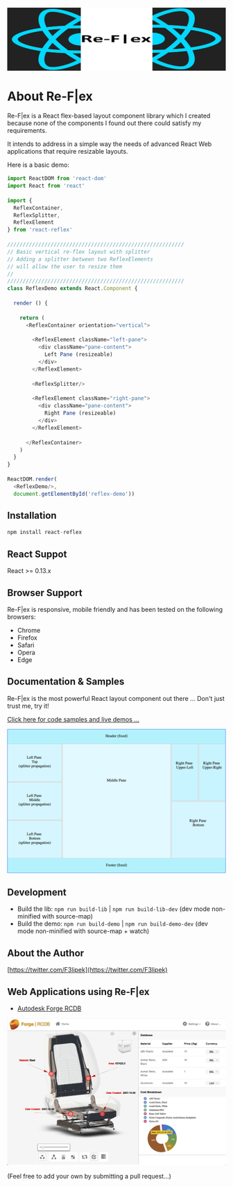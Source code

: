 ![re-flex](./resources/img/re-flex-banner.png)

# About Re-F|ex

Re-F|ex is a React flex-based layout component library which I created because none of the components I found out there could satisfy my requirements.

It intends to address in a simple way the needs of advanced React Web applications that require resizable layouts.

Here is a basic demo:

```js
import ReactDOM from 'react-dom'
import React from 'react'

import {
  ReflexContainer,
  ReflexSplitter,
  ReflexElement
} from 'react-reflex'

/////////////////////////////////////////////////////////
// Basic vertical re-flex layout with splitter
// Adding a splitter between two ReflexElements
// will allow the user to resize them
//
/////////////////////////////////////////////////////////
class ReflexDemo extends React.Component {

  render () {

    return (
      <ReflexContainer orientation="vertical">

        <ReflexElement className="left-pane">
          <div className="pane-content">
            Left Pane (resizeable)
          </div>
        </ReflexElement>

        <ReflexSplitter/>

        <ReflexElement className="right-pane">
          <div className="pane-content">
            Right Pane (resizeable)
          </div>
        </ReflexElement>

      </ReflexContainer>
    )
  }
}

ReactDOM.render(
  <ReflexDemo/>,
  document.getElementById('reflex-demo'))
```

## Installation

```js
npm install react-reflex
```

## React Suppot

React >= 0.13.x

## Browser Support

Re-F|ex is responsive, mobile friendly and has been tested on the following browsers:

  * Chrome
  * Firefox
  * Safari
  * Opera
  * Edge

## Documentation & Samples

Re-F|ex is the most powerful React layout component out there ... Don't just trust me, try it!

[Click here for code samples and live demos ...](https://leefsmp.github.io/Re-Flex/index.html)

![re-flex-demo](./resources/img/demo.png)

## Development

* Build the lib: `npm run build-lib` | `npm run build-lib-dev` (dev mode non-minified with source-map)
* Build the demo: `npm run build-demo` | `npm run build-demo-dev` (dev mode non-minified with source-map + watch)

## About the Author

[https://twitter.com/F3lipek](https://twitter.com/F3lipek)

## Web Applications using Re-F|ex

 * [Autodesk Forge RCDB](https://forge-rcdb.autodesk.io)

 ![forge-rcdb](https://github.com/Autodesk-Forge/forge-rcdb.nodejs/blob/master/resources/img/forge-rcdb.jpg)

(Feel free to add your own by submitting a pull request...)
